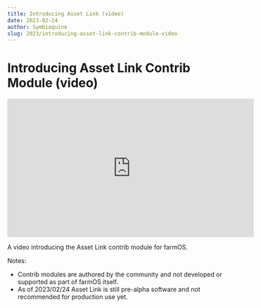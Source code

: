 ```yaml
---
title: Introducing Asset Link (video)
date: 2023-02-24
author: Symbioquine
slug: 2023/introducing-asset-link-contrib-module-video
---
```


# Introducing Asset Link Contrib Module (video)

<iframe width="560" height="315" src="https://www.youtube.com/embed/VMD80XYtdQg" title="YouTube video player" frameborder="0" allow="accelerometer; autoplay; clipboard-write; encrypted-media; gyroscope; picture-in-picture" allowfullscreen></iframe>

A video introducing the Asset Link contrib module for farmOS.

Notes:

* Contrib modules are authored by the community and not developed or supported as part of farmOS itself.
* As of 2023/02/24 Asset Link is still pre-alpha software and not recommended for production use yet.

